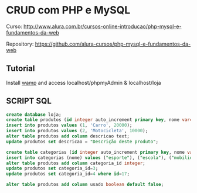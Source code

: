 # CRUD com PHP e MySQL

Curso: http://www.alura.com.br/cursos-online-introducao/php-mysql-e-fundamentos-da-web

Repository: https://github.com/alura-cursos/php-mysql-e-fundamentos-da-web

## Tutorial

Install [wamp](http://www.wampserver.com/en/) and access localhost/phpmyAdmin & localhost/loja

## SCRIPT SQL
````SQL
create database loja;
create table produtos (id integer auto_increment primary key, nome varchar(255), preco decimal(10,2));
insert into produtos values (1, 'Carro', 20000);
insert into produtos values (2, 'Motocicleta', 10000);
alter table produtos add column descricao text;
update produtos set descricao = "Descrição deste produto";

create table categorias (id integer auto_increment primary key, nome varchar(255));
insert into categorias (nome) values ("esporte"), ("escola"), ("mobilidade"), ("guloseimas");
alter table produtos add column categoria_id integer;
update produtos set categoria_id=3;
update produtos set categoria_id=4 where id=17;

alter table produtos add column usado boolean default false;
````
